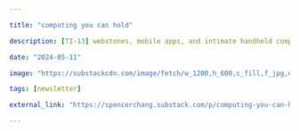 ```yaml
---

title: "computing you can hold"

description: [TI-13] webstones, mobile apps, and intimate handheld computing experiences

date: "2024-05-11"

image: "https://substackcdn.com/image/fetch/w_1200,h_600,c_fill,f_jpg,q_auto:good,fl_progressive:steep,g_auto/https%3A%2F%2Fsubstack-post-media.s3.amazonaws.com%2Fpublic%2Fimages%2F336dcccc-7831-41a2-bb4f-07cdc4375831_2201x1080.png"

tags: [newsletter]

external_link: "https://spencerchang.substack.com/p/computing-you-can-hold"

---
```

